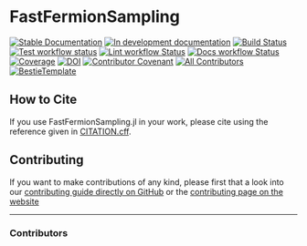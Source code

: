 # FastFermionSampling

[![Stable Documentation](https://img.shields.io/badge/docs-stable-blue.svg)](https://hz-xiaxz.github.io/FastFermionSampling.jl/stable)
[![In development documentation](https://img.shields.io/badge/docs-dev-blue.svg)](https://hz-xiaxz.github.io/FastFermionSampling.jl/dev)
[![Build Status](https://github.com/hz-xiaxz/FastFermionSampling.jl/workflows/Test/badge.svg)](https://github.com/hz-xiaxz/FastFermionSampling.jl/actions)
[![Test workflow status](https://github.com/hz-xiaxz/FastFermionSampling.jl/actions/workflows/Test.yml/badge.svg?branch=main)](https://github.com/hz-xiaxz/FastFermionSampling.jl/actions/workflows/Test.yml?query=branch%3Amain)
[![Lint workflow Status](https://github.com/hz-xiaxz/FastFermionSampling.jl/actions/workflows/Lint.yml/badge.svg?branch=main)](https://github.com/hz-xiaxz/FastFermionSampling.jl/actions/workflows/Lint.yml?query=branch%3Amain)
[![Docs workflow Status](https://github.com/hz-xiaxz/FastFermionSampling.jl/actions/workflows/Docs.yml/badge.svg?branch=main)](https://github.com/hz-xiaxz/FastFermionSampling.jl/actions/workflows/Docs.yml?query=branch%3Amain)
[![Coverage](https://codecov.io/gh/hz-xiaxz/FastFermionSampling.jl/branch/main/graph/badge.svg)](https://codecov.io/gh/hz-xiaxz/FastFermionSampling.jl)
[![DOI](https://zenodo.org/badge/DOI/FIXME)](https://doi.org/FIXME)
[![Contributor Covenant](https://img.shields.io/badge/Contributor%20Covenant-2.1-4baaaa.svg)](CODE_OF_CONDUCT.md)
[![All Contributors](https://img.shields.io/github/all-contributors/hz-xiaxz/FastFermionSampling.jl?labelColor=5e1ec7&color=c0ffee&style=flat-square)](#contributors)
[![BestieTemplate](https://img.shields.io/endpoint?url=https://raw.githubusercontent.com/JuliaBesties/BestieTemplate.jl/main/docs/src/assets/badge.json)](https://github.com/JuliaBesties/BestieTemplate.jl)

## How to Cite

If you use FastFermionSampling.jl in your work, please cite using the reference given in [CITATION.cff](https://github.com/hz-xiaxz/FastFermionSampling.jl/blob/main/CITATION.cff).

## Contributing

If you want to make contributions of any kind, please first that a look into our [contributing guide directly on GitHub](docs/src/90-contributing.md) or the [contributing page on the website](https://hz-xiaxz.github.io/FastFermionSampling.jl/dev/90-contributing/)

---

### Contributors

<!-- ALL-CONTRIBUTORS-LIST:START - Do not remove or modify this section -->
<!-- prettier-ignore-start -->
<!-- markdownlint-disable -->

<!-- markdownlint-restore -->
<!-- prettier-ignore-end -->

<!-- ALL-CONTRIBUTORS-LIST:END -->
